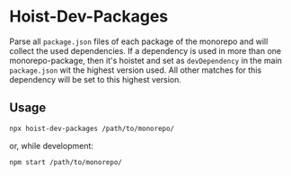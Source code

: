 # Hoist-Dev-Packages

Parse all `package.json` files of each package of the monorepo and will collect the used dependencies. If a dependency is used in more than one monorepo-package, then it's hoistet and set as `devDependency` in the main `package.json` wit the highest version used. All other matches for this dependency will be set to this highest version.

## Usage

```sh
npx hoist-dev-packages /path/to/monorepo/
```

or, while development:

```sh
npm start /path/to/monorepo/
```